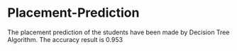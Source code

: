 # Placement-Prediction
The placement prediction of the students  have been made by Decision Tree Algorithm. The accuracy result is 0.953 
